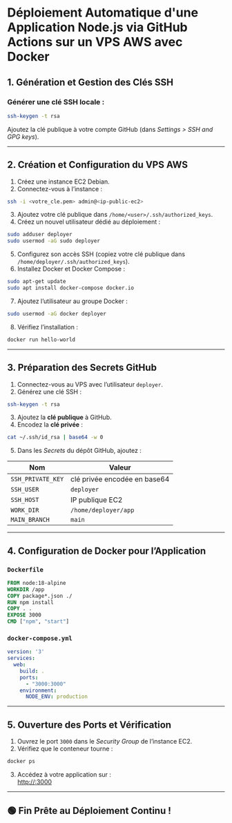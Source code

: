 
# Déploiement Automatique d'une Application Node.js via GitHub Actions sur un VPS AWS avec Docker

## 1. Génération et Gestion des Clés SSH

### Générer une clé SSH locale :
```bash
ssh-keygen -t rsa
```

Ajoutez la clé publique à votre compte GitHub (dans *Settings > SSH and GPG keys*).

---

## 2. Création et Configuration du VPS AWS

1. Créez une instance EC2 Debian.
2. Connectez-vous à l’instance :
```bash
ssh -i <votre_cle.pem> admin@<ip-public-ec2>
```
3. Ajoutez votre clé publique dans `/home/<user>/.ssh/authorized_keys`.
4. Créez un nouvel utilisateur dédié au déploiement :
```bash
sudo adduser deployer
sudo usermod -aG sudo deployer
```
5. Configurez son accès SSH (copiez votre clé publique dans `/home/deployer/.ssh/authorized_keys`).
6. Installez Docker et Docker Compose :
```bash
sudo apt-get update
sudo apt install docker-compose docker.io
```
7. Ajoutez l’utilisateur au groupe Docker :
```bash
sudo usermod -aG docker deployer
```
8. Vérifiez l’installation :
```bash
docker run hello-world
```

---

## 3. Préparation des Secrets GitHub

1. Connectez-vous au VPS avec l’utilisateur `deployer`.
2. Générez une clé SSH :
```bash
ssh-keygen -t rsa
```
3. Ajoutez la **clé publique** à GitHub.
4. Encodez la **clé privée** :
```bash
cat ~/.ssh/id_rsa | base64 -w 0
```
5. Dans les *Secrets* du dépôt GitHub, ajoutez :

| Nom               | Valeur                       |
|------------------|------------------------------|
| `SSH_PRIVATE_KEY`| clé privée encodée en base64 |
| `SSH_USER`       | `deployer`                   |
| `SSH_HOST`       | IP publique EC2              |
| `WORK_DIR`       | `/home/deployer/app`         |
| `MAIN_BRANCH`    | `main`                       |

---

## 4. Configuration de Docker pour l’Application

### `Dockerfile`

```Dockerfile
FROM node:18-alpine
WORKDIR /app
COPY package*.json ./
RUN npm install
COPY . .
EXPOSE 3000
CMD ["npm", "start"]
```

### `docker-compose.yml`

```yaml
version: '3'
services:
  web:
    build: .
    ports:
      - "3000:3000"
    environment:
      NODE_ENV: production
```

---

## 5. Ouverture des Ports et Vérification

1. Ouvrez le port `3000` dans le *Security Group* de l’instance EC2.
2. Vérifiez que le conteneur tourne :
```bash
docker ps
```
3. Accédez à votre application sur :  
[http://<ip-public-ec2>:3000](http://<ip-public-ec2>:3000)

---

## 🟢 Fin Prête au Déploiement Continu !

